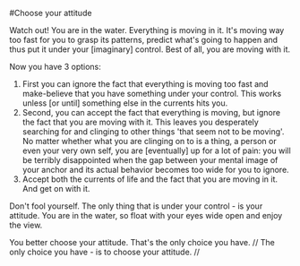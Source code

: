 #Choose your attitude

Watch out! You are in the water.
Everything is moving in it. It's moving way too fast for you to grasp its patterns, predict what's going to happen and thus put it under your [imaginary] control.
Best of all, you are moving with it.

Now you have 3 options:

1. First you can ignore the fact that everything is moving too fast and make-believe that you have something under your control. This works unless [or until] something else in the currents hits you. 
2. Second, you can accept the fact that everything is moving, but ignore the fact that you are moving with it. This leaves you desperately searching for and clinging to other things 'that seem not to be moving'.
No matter whether what you are clinging on to is a thing, a person or even your very own self, you are [eventually] up for a lot of pain: you will be terribly disappointed when the gap between your mental image of your anchor and its actual behavior becomes too wide for you to ignore.
3. Accept both the currents of life and the fact that you are moving in it. And get on with it.

Don't fool yourself. The only thing that is under your control - is your attitude.
You are in the water, so float with your eyes wide open and enjoy the view.

You better choose your attitude. That's the only choice you have.
// The only choice you have - is to choose your attitude. //
